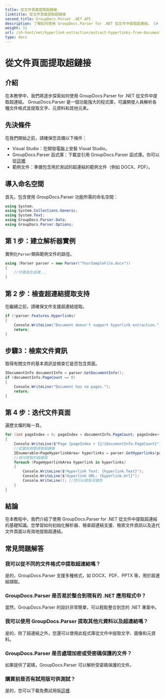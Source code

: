 ```yaml
---
title: 從文件頁面提取超鏈接
linktitle: 從文件頁面提取超鏈接
second_title: GroupDocs.Parser .NET API
description: 了解如何使用 GroupDocs.Parser for .NET 從文件中提取超連結。 C# 中超連結擷取的逐步指南。
weight: 11
url: /zh-hant/net/hyperlink-extraction/extract-hyperlinks-from-document-page/
type: docs
---
```

# 從文件頁面提取超鏈接

## 介紹
在本教學中，我們將逐步探索如何使用 GroupDocs.Parser for .NET 從文件中提取超連結。 GroupDocs.Parser 是一個功能強大的程式庫，可讓開發人員解析各種文件格式並提取文字、元資料和其他元素。
## 先決條件
在我們開始之前，請確保您具備以下條件：
- Visual Studio：在開發電腦上安裝 Visual Studio。
-  GroupDocs.Parser 函式庫：下載並引用 GroupDocs.Parser 函式庫。你可以從[這裡](https://releases.groupdocs.com/parser/net/).
- 範例文件：準備包含用於測試的超連結的範例文件（例如 DOCX、PDF）。

## 導入命名空間
首先，包含使用 GroupDocs.Parser 功能所需的命名空間：
```csharp
using System;
using System.Collections.Generic;
using System.Text;
using GroupDocs.Parser.Data;
using GroupDocs.Parser.Options;
```
## 第 1 步：建立解析器實例
實例化`Parser`類與範例文件的路徑。
```csharp
using (Parser parser = new Parser("YourSampleFile.docx"))
{
    //代碼放在這裡...
}
```
## 第 2 步：檢查超連結提取支持
在繼續之前，請確保文件支援超連結提取。
```csharp
if (!parser.Features.Hyperlinks)
{
    Console.WriteLine("Document doesn't support hyperlink extraction.");
    return;
}
```
## 步驟3：檢索文件資訊
取得有關文件的基本資訊並檢查它是否包含頁面。
```csharp
IDocumentInfo documentInfo = parser.GetDocumentInfo();
if (documentInfo.PageCount == 0)
{
    Console.WriteLine("Document has no pages.");
    return;
}
```
## 第 4 步：迭代文件頁面
遍歷文檔的每一頁。
```csharp
for (int pageIndex = 0; pageIndex < documentInfo.PageCount; pageIndex++)
{
    Console.WriteLine($"Page {pageIndex + 1}/{documentInfo.PageCount}");
    //從當前頁面提取超鏈接
    IEnumerable<PageHyperlinkArea> hyperlinks = parser.GetHyperlinks(pageIndex);
    //迭代提取的超連結
    foreach (PageHyperlinkArea hyperlink in hyperlinks)
    {
        Console.WriteLine($"Hyperlink Text: {hyperlink.Text}");
        Console.WriteLine($"Hyperlink URL: {hyperlink.Url}");
        Console.WriteLine(); //空行以提高可讀性
    }
}
```

## 結論
在本教程中，我們介紹了使用 GroupDocs.Parser for .NET 從文件中提取超連結的基礎知識。您學習如何初始化解析器、檢查超連結支援、檢索文件資訊以及迭代文件頁面以有效地提取超連結。

## 常見問題解答
### 我可以從不同的文件格式中提取超連結嗎？
是的，GroupDocs.Parser 支援多種格式，如 DOCX、PDF、PPTX 等，用於超連結擷取。
### GroupDocs.Parser 是否易於整合到現有的 .NET 應用程式中？
當然，GroupDocs.Parser 的設計非常簡單，可以輕鬆整合到您的 .NET 專案中。
### 我可以使用 GroupDocs.Parser 提取其他元資料以及超連結嗎？
是的，除了超連結之外，您還可以使用此程式庫從文件中提取文字、圖像和元資料。
### GroupDocs.Parser 是否處理加密或受密碼保護的文件？
如果提供了密碼，GroupDocs.Parser 可以解析受密碼保護的文件。
### 購買前是否有試用版可供測試？
是的，您可以下載免費試用版[這裡](https://releases.groupdocs.com/).